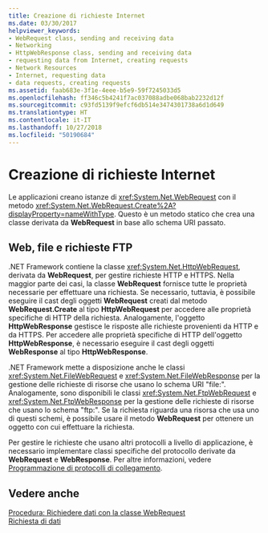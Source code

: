 ```yaml
---
title: Creazione di richieste Internet
ms.date: 03/30/2017
helpviewer_keywords:
- WebRequest class, sending and receiving data
- Networking
- HttpWebResponse class, sending and receiving data
- requesting data from Internet, creating requests
- Network Resources
- Internet, requesting data
- data requests, creating requests
ms.assetid: faab683e-3f1e-4eee-b5e9-59f7245033d5
ms.openlocfilehash: ff346c5b4241f7ac037088adbe068bab2232d12f
ms.sourcegitcommit: c93fd5139f9efcf6db514e3474301738a6d1d649
ms.translationtype: HT
ms.contentlocale: it-IT
ms.lasthandoff: 10/27/2018
ms.locfileid: "50190684"
---
```

# <a name="creating-internet-requests"></a>Creazione di richieste Internet
Le applicazioni creano istanze di <xref:System.Net.WebRequest> con il metodo <xref:System.Net.WebRequest.Create%2A?displayProperty=nameWithType>. Questo è un metodo statico che crea una classe derivata da **WebRequest** in base allo schema URI passato.  
  
## <a name="web-file-and-ftp-requests"></a>Web, file e richieste FTP  
 .NET Framework contiene la classe <xref:System.Net.HttpWebRequest>, derivata da **WebRequest**, per gestire richieste HTTP e HTTPS. Nella maggior parte dei casi, la classe **WebRequest** fornisce tutte le proprietà necessarie per effettuare una richiesta. Se necessario, tuttavia, è possibile eseguire il cast degli oggetti **WebRequest** creati dal metodo **WebRequest.Create** al tipo **HttpWebRequest** per accedere alle proprietà specifiche di HTTP della richiesta. Analogamente, l'oggetto **HttpWebResponse** gestisce le risposte alle richieste provenienti da HTTP e da HTTPS. Per accedere alle proprietà specifiche di HTTP dell'oggetto **HttpWebResponse**, è necessario eseguire il cast degli oggetti **WebResponse** al tipo **HttpWebResponse**.  
  
 .NET Framework mette a disposizione anche le classi <xref:System.Net.FileWebRequest> e <xref:System.Net.FileWebResponse> per la gestione delle richieste di risorse che usano lo schema URI "file:". Analogamente, sono disponibili le classi <xref:System.Net.FtpWebRequest> e <xref:System.Net.FtpWebResponse> per la gestione delle richieste di risorse che usano lo schema "ftp:". Se la richiesta riguarda una risorsa che usa uno di questi schemi, è possibile usare il metodo **WebRequest** per ottenere un oggetto con cui effettuare la richiesta.  
  
 Per gestire le richieste che usano altri protocolli a livello di applicazione, è necessario implementare classi specifiche del protocollo derivate da **WebRequest** e **WebResponse**. Per altre informazioni, vedere [Programmazione di protocolli di collegamento](../../../docs/framework/network-programming/programming-pluggable-protocols.md).  
  
## <a name="see-also"></a>Vedere anche  
 [Procedura: Richiedere dati con la classe WebRequest](../../../docs/framework/network-programming/how-to-request-data-using-the-webrequest-class.md)  
 [Richiesta di dati](../../../docs/framework/network-programming/requesting-data.md)
